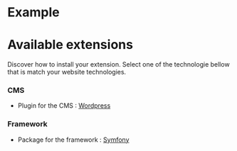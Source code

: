 # Example
# Available extensions

Discover how to install your extension. Select one of the technologie bellow
that is match your website technologies.

### CMS

- Plugin for the CMS : [Wordpress](./Cms/Wordpress.md)

### Framework

- Package for the framework : [Symfony](./Frameworks/Symfony.md)
